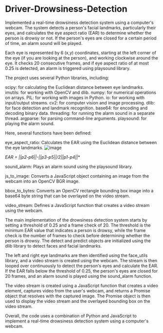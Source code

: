 # Driver-Drowsiness-Detection
Implemented a real-time drowsiness detection system using a computer's webcam. The system detects a person's facial landmarks, particularly their eyes, and calculates the eye aspect ratio (EAR) to determine whether the person is drowsy or not. If the person's eyes are closed for a certain period of time, an alarm sound will be played.

Each eye is represented by 6 (x,y) coordinates, starting at the left corner of the eye (if you are looking at the person), and working clockwise around the eye. 
It checks 20 consecutive frames, and if eye aspect ratio of at most 0.25 is detected, an alarm is triggered using playsound library.  


The project uses several Python libraries, including:

scipy: for calculating the Euclidean distance between eye landmarks.
imutils: for working with OpenCV and dlib.
numpy: for numerical operations on arrays.
PIL: for working with images in Python.
io: for working with input/output streams.
cv2: for computer vision and image processing.
dlib: for face detection and landmark recognition.
base64: for encoding and decoding binary data.
threading: for running the alarm sound in a separate thread.
argparse: for parsing command-line arguments.
playsound: for playing the alarm sound.


Here, several functions have been defined:

eye_aspect_ratio: Calculates the EAR using the Euclidean distance between the eye landmarks.
![image](https://user-images.githubusercontent.com/36480901/226058681-0442c355-f199-414f-8d61-cfae0d3f3356.png)

**EAR = ||p2-p6||-||p3-p5||/2*||p1-p4||**

sound_alarm: Plays an alarm sound using the playsound library.

js_to_image: Converts a JavaScript object containing an image from the webcam into an OpenCV BGR image.

bbox_to_bytes: Converts an OpenCV rectangle bounding box image into a base64 byte string that can be overlayed on the video stream.

video_stream: Defines a JavaScript function that creates a video stream using the webcam.

The main implementation of the drowsiness detection system starts by setting a threshold of 0.25 and a frame check of 20. 
The threshold is the minimum EAR value that indicates a person is drowsy, while the frame check is the number of frames to check before determining whether the person is drowsy. 
The detect and predict objects are initialized using the dlib library to detect faces and facial landmarks.

The left and right eye landmarks are then identified using the face_utils library, and a video stream is created using the webcam. 
The stream is then looped over continuously to detect the person's eyes and calculate the EAR. 
If the EAR falls below the threshold of 0.25, the person's eyes are closed for 20 frames, and an alarm sound is played using the sound_alarm function.

The video stream is created using a JavaScript function that creates a video element, captures video from the user's webcam, and returns a Promise object that resolves with the captured image. 
The Promise object is then used to display the video stream and the overlayed bounding box on the video stream.

Overall, the code uses a combination of Python and JavaScript to implement a real-time drowsiness detection system using a computer's webcam.

